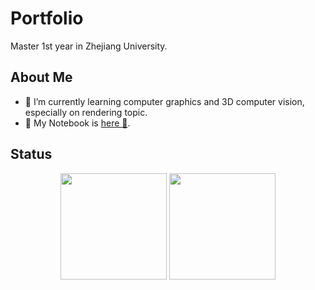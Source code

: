 # Portfolio 

Master 1st year in Zhejiang University.

## About Me

- 🌱 I’m currently learning computer graphics and 3D computer vision, especially on rendering topic.
- 🔖 My Notebook is [here 🎒](https://sakuratsuyu.github.io/Note).

## Status

<div align="center">
  <img align="center" style="height: 170px" src="https://github-readme-stats.vercel.app/api?username=sakuratsuyu&show_icons=true&count_private=true&hide_border=true&theme=gruvbox" />

  <img align="center" style="height: 170px" src="https://github-readme-stats.vercel.app/api/top-langs/?username=sakuratsuyu&hide_border=true&layout=compact&theme=gruvbox" />
</div>
